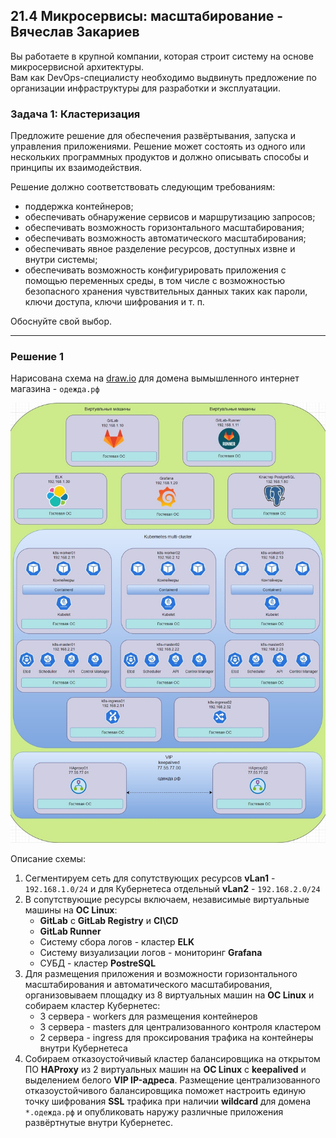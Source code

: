 ## 21.4 Микросервисы: масштабирование - Вячеслав Закариев

Вы работаете в крупной компании, которая строит систему на основе микросервисной архитектуры. \
Вам как DevOps-специалисту необходимо выдвинуть предложение по организации инфраструктуры для разработки и эксплуатации.

### Задача 1: Кластеризация

Предложите решение для обеспечения развёртывания, запуска и управления приложениями.
Решение может состоять из одного или нескольких программных продуктов и должно описывать способы и принципы их взаимодействия.

Решение должно соответствовать следующим требованиям:
- поддержка контейнеров;
- обеспечивать обнаружение сервисов и маршрутизацию запросов;
- обеспечивать возможность горизонтального масштабирования;
- обеспечивать возможность автоматического масштабирования;
- обеспечивать явное разделение ресурсов, доступных извне и внутри системы;
- обеспечивать возможность конфигурировать приложения с помощью переменных среды, в том числе с возможностью безопасного хранения чувствительных данных таких как пароли, ключи доступа, ключи шифрования и т. п.

Обоснуйте свой выбор.

---

### Решение 1

Нарисована схема на [draw.io](https://www.drawio.com/) для домена вымышленного интернет магазина - `одежда.рф`

![arch](https://github.com/SlavaZakariev/netology/blob/b99f96056b5ca911d4b3aef42c39ace7e23efb37/microservices/21.4_scaling/resources/micro_4.1.jpg)

Описание схемы:

1. Сегментируем сеть для сопутствующих ресурсов **vLan1** - `192.168.1.0/24` и для Кубернетеса отдельный **vLan2** - `192.168.2.0/24`
2. В сопутствующие ресурсы включаем, независимые виртуальные машины на **ОС Linux**:
   - **GitLab** с **GitLab Registry** и **CI\CD**
   - **GitLab Runner**
   - Систему сбора логов - кластер **ELK**
   - Систему визуализации логов - мониторинг **Grafana**
   - СУБД - кластер **PostreSQL**
3. Для размещения приложения и возможности горизонтального масштабирования и автоматического масштабирования, организовываем площадку из 8 виртуальных машин на **ОС Linux** и собираем кластер Кубернетес:
   - 3 сервера - workers для размещения контейнеров
   - 3 сервера - masters для централизованного контроля кластером
   - 2 сервера - ingress для проксирования трафика на контейнеры внутри Кубернетеса
4. Собираем отказоустойчивый кластер балансировщика на открытом ПО **HAProxy** из 2 виртуальных машин на **ОС Linux** c **keepalived** и выделением белого **VIP IP-адреса**. Размещение централизованного отказоустойчивого балансировщика поможет настроить единую точку шифрования **SSL** трафика при наличии **wildcard** для домена `*.одежда.рф` и опубликовать наружу различные приложения развёртнутые внутри Кубернетес.
